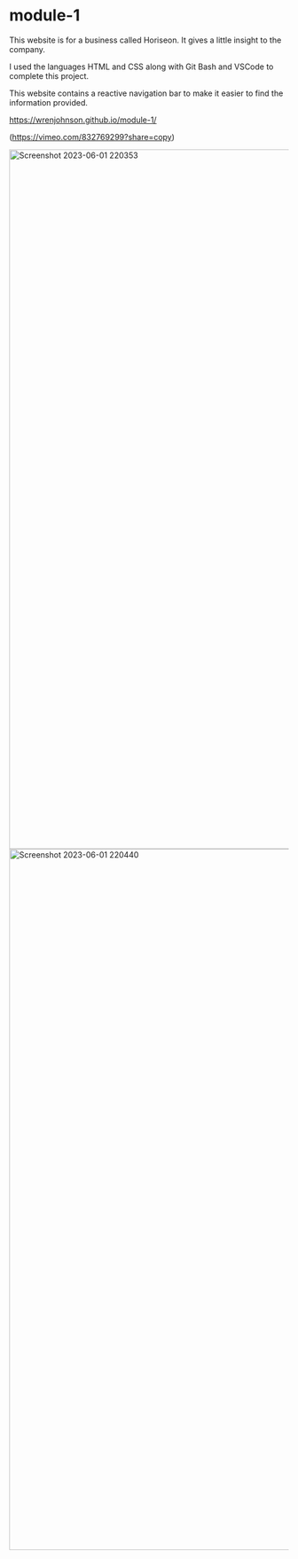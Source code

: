# module-1
This website is for a business called Horiseon. It gives a little insight to the company.

I used the languages HTML and CSS along with Git Bash and VSCode to complete this project.

This website contains a reactive navigation bar to make it easier to find the information provided.

https://wrenjohnson.github.io/module-1/

(https://vimeo.com/832769299?share=copy)

<img width="1262" alt="Screenshot 2023-06-01 220353" src="https://github.com/wrenjohnson/module-1/assets/134176077/c779dc66-8f0f-4380-8559-383788aedb78">
<img width="1265" alt="Screenshot 2023-06-01 220440" src="https://github.com/wrenjohnson/module-1/assets/134176077/10cf72bf-3644-4041-ac19-e97fc5185133">

